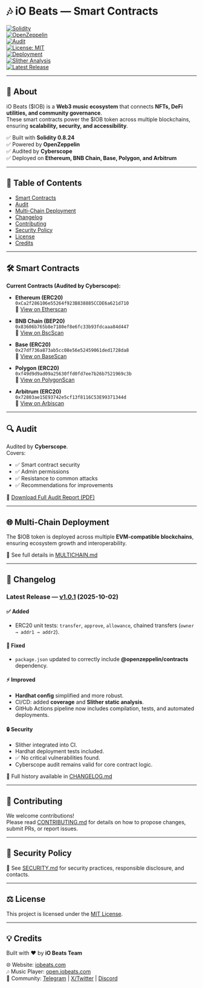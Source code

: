 # 🎶 iO Beats — Smart Contracts  

[![Solidity](https://img.shields.io/badge/Solidity-0.8.24-blue.svg?logo=solidity)](https://docs.soliditylang.org/en/v0.8.24/)  
[![OpenZeppelin](https://img.shields.io/badge/OpenZeppelin-Library-orange.svg)](https://docs.openzeppelin.com/contracts)  
[![Audit](https://img.shields.io/badge/Audit-Cyberscope-brightgreen.svg)](./audit.pdf)  
[![License: MIT](https://img.shields.io/badge/License-MIT-yellow.svg)](./LICENSE)  
[![Deployment](https://img.shields.io/badge/Deployed-MultiChain-purple.svg)](./MULTICHAIN.md)  
[![Slither Analysis](https://github.com/iobeatss/IOB-Smart-contract/actions/workflows/slither.yml/badge.svg)](https://github.com/iobeatss/IOB-Smart-contract/actions/workflows/slither.yml)  
[![Latest Release](https://img.shields.io/github/v/release/iobeatss/IOB-Smart-contract?sort=semver)](https://github.com/iobeatss/IOB-Smart-contract/releases)  

---

## 📌 About  
iO Beats ($IOB) is a **Web3 music ecosystem** that connects **NFTs, DeFi utilities, and community governance**.  
These smart contracts power the $IOB token across multiple blockchains, ensuring **scalability, security, and accessibility**.  

✅ Built with **Solidity 0.8.24**  
✅ Powered by **OpenZeppelin**  
✅ Audited by **Cyberscope**  
✅ Deployed on **Ethereum, BNB Chain, Base, Polygon, and Arbitrum**  

---

## 📑 Table of Contents  
- [Smart Contracts](#-smart-contracts)  
- [Audit](#-audit)  
- [Multi-Chain Deployment](#-multi-chain-deployment)  
- [Changelog](#-changelog)  
- [Contributing](#-contributing)  
- [Security Policy](#-security-policy)  
- [License](#-license)  
- [Credits](#-credits)  

---

## 🛠 Smart Contracts  

**Current Contracts (Audited by Cyberscope):**

- **Ethereum (ERC20)**  
  `0xCa2f286106e55264f923B838885CCDE6a621d710`  
  🔗 [View on Etherscan](https://etherscan.io/address/0xCa2f286106e55264f923B838885CCDE6a621d710)  

- **BNB Chain (BEP20)**  
  `0x83606b765b8e7180ef8e6fc33b93fdcaaa84d447`  
  🔗 [View on BscScan](https://bscscan.com/address/0x83606b765b8e7180ef8e6fc33b93fdcaaa84d447)  

- **Base (ERC20)**  
  `0x27df736a873ab5cc08e56e52459061ded1728da8`  
  🔗 [View on BaseScan](https://basescan.org/address/0x27df736a873ab5cc08e56e52459061ded1728da8)  

- **Polygon (ERC20)**  
  `0xf49d9d9ad09a25630ffd0fd7ee7b26b7521969c3b`  
  🔗 [View on PolygonScan](https://polygonscan.com/address/0xf49d9d9ad09a25630ffd0fd7ee7b26b7521969c3b)  

- **Arbitrum (ERC20)**  
  `0x72803ae15E93742e5cf13f8116C53E99371344d`  
  🔗 [View on Arbiscan](https://arbiscan.io/address/0x72803ae15E93742e5cf13f8116C53E99371344d)  

---

## 🔍 Audit  
Audited by **Cyberscope**.  
Covers:  
- ✅ Smart contract security  
- ✅ Admin permissions  
- ✅ Resistance to common attacks  
- ✅ Recommendations for improvements  

📄 [Download Full Audit Report (PDF)](./audit.pdf)  

---

## 🌐 Multi-Chain Deployment  
The $IOB token is deployed across multiple **EVM-compatible blockchains**, ensuring ecosystem growth and interoperability.  

📄 See full details in [MULTICHAIN.md](./MULTICHAIN.md)  

---

## 📜 Changelog  

### Latest Release — [v1.0.1](https://github.com/iobeatss/IOB-Smart-contract/releases/tag/v1.0.1) (2025-10-02)  

#### ✅ Added  
- ERC20 unit tests: `transfer`, `approve`, `allowance`, chained transfers (`owner → addr1 → addr2`).  

#### 🔧 Fixed  
- `package.json` updated to correctly include **@openzeppelin/contracts** dependency.  

#### ⚡ Improved  
- **Hardhat config** simplified and more robust.  
- CI/CD: added **coverage** and **Slither static analysis**.  
- GitHub Actions pipeline now includes compilation, tests, and automated deployments.  

#### 🔒 Security  
- Slither integrated into CI.  
- Hardhat deployment tests included.  
- ✅ No critical vulnerabilities found.  
- Cyberscope audit remains valid for core contract logic.  

📄 Full history available in [CHANGELOG.md](./CHANGELOG.md)  

---

## 🤝 Contributing  
We welcome contributions!  
Please read [CONTRIBUTING.md](./CONTRIBUTING.md) for details on how to propose changes, submit PRs, or report issues.  

---

## 🔐 Security Policy  
📄 See [SECURITY.md](./SECURITY.md) for security practices, responsible disclosure, and contacts.  

---

## ⚖ License  
This project is licensed under the [MIT License](./LICENSE).  

---

## 💡 Credits  
Built with ❤️ by **iO Beats Team**  

🌐 Website: [iobeats.com](https://iobeats.com)  
🎶 Music Player: [open.iobeats.com](https://open.iobeats.com)  
💬 Community: [Telegram](https://t.me/iobeatscommunity) | [X/Twitter](https://x.com/iobeatsofficial) | [Discord](https://discord.com/invite/...)  
